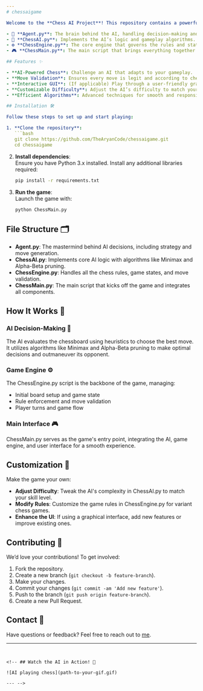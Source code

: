 ```yaml
---
# chessaigame

Welcome to the **Chess AI Project**! This repository contains a powerful AI designed to challenge even the most seasoned chess players. With various strategies and algorithms under the hood, this AI is ready to take on all challengers. The key components of this project include:

- 🧠 **Agent.py**: The brain behind the AI, handling decision-making and strategy.
- 🤖 **ChessAI.py**: Implements the AI’s logic and gameplay algorithms.
- ⚙️ **ChessEngine.py**: The core engine that governs the rules and state of the game.
- 🎮 **ChessMain.py**: The main script that brings everything together into a playable game.

## Features ✨

- **AI-Powered Chess**: Challenge an AI that adapts to your gameplay.
- **Move Validation**: Ensures every move is legit and according to chess rules.
- **Interactive GUI**: (If applicable) Play through a user-friendly graphical interface.
- **Customizable Difficulty**: Adjust the AI’s difficulty to match your skill level.
- **Efficient Algorithms**: Advanced techniques for smooth and responsive gameplay.

## Installation 🛠️

Follow these steps to set up and start playing:

1. **Clone the repository**:  
   ```bash
   git clone https://github.com/TheAryanCode/chessaigame.git  
   cd chessaigame
   ```

2. **Install dependencies**:  
   Ensure you have Python 3.x installed. Install any additional libraries required:  
   ```bash
   pip install -r requirements.txt  
   ```

3. **Run the game**:  
   Launch the game with:  
   ```bash
   python ChessMain.py  
   ```

## File Structure 🗂️

- **Agent.py**: The mastermind behind AI decisions, including strategy and move generation.
- **ChessAI.py**: Implements core AI logic with algorithms like Minimax and Alpha-Beta pruning.
- **ChessEngine.py**: Handles all the chess rules, game states, and move validation.
- **ChessMain.py**: The main script that kicks off the game and integrates all components.

## How It Works 🧩

### AI Decision-Making 🧠

The AI evaluates the chessboard using heuristics to choose the best move. It utilizes algorithms like Minimax and Alpha-Beta pruning to make optimal decisions and outmaneuver its opponent.

### Game Engine ⚙️

The ChessEngine.py script is the backbone of the game, managing:

- Initial board setup and game state
- Rule enforcement and move validation
- Player turns and game flow

### Main Interface 🎮

ChessMain.py serves as the game's entry point, integrating the AI, game engine, and user interface for a smooth experience.

## Customization 🎨

Make the game your own:

- **Adjust Difficulty**: Tweak the AI's complexity in ChessAI.py to match your skill level.
- **Modify Rules**: Customize the game rules in ChessEngine.py for variant chess games.
- **Enhance the UI**: If using a graphical interface, add new features or improve existing ones.

## Contributing 🤝

We’d love your contributions! To get involved:

1. Fork the repository.  
2. Create a new branch (`git checkout -b feature-branch`).  
3. Make your changes.  
4. Commit your changes (`git commit -am 'Add new feature'`).  
5. Push to the branch (`git push origin feature-branch`).  
6. Create a new Pull Request.

## Contact 📧

Have questions or feedback? Feel free to reach out to [me](mailto:bl.en.u4aie22005@bl.students.amrita.edu).

---
```


<!-- ## Watch the AI in Action! 🎥

![AI playing chess](path-to-your-gif.gif)

--- -->
